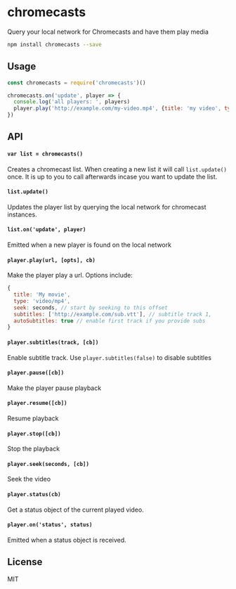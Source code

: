 # chromecasts

Query your local network for Chromecasts and have them play media

```bash
npm install chromecasts --save
```

## Usage

```js
const chromecasts = require('chromecasts')()

chromecasts.on('update', player => {
  console.log('all players: ', players)
  player.play('http://example.com/my-video.mp4', {title: 'my video', type: 'video/mp4'})
})
```

## API

#### `var list = chromecasts()`

Creates a chromecast list.
When creating a new list it will call `list.update()` once.
It is up to you to call afterwards incase you want to update the list.

#### `list.update()`

Updates the player list by querying the local network for chromecast instances.

#### `list.on('update', player)`

Emitted when a new player is found on the local network

#### `player.play(url, [opts], cb)`

Make the player play a url. Options include:

```js
{
  title: 'My movie',
  type: 'video/mp4',
  seek: seconds, // start by seeking to this offset
  subtitles: ['http://example.com/sub.vtt'], // subtitle track 1,
  autoSubtitles: true // enable first track if you provide subs
}
```

#### `player.subtitles(track, [cb])`

Enable subtitle track. Use `player.subtitles(false)` to disable subtitles

#### `player.pause([cb])`

Make the player pause playback

#### `player.resume([cb])`

Resume playback

#### `player.stop([cb])`

Stop the playback

#### `player.seek(seconds, [cb])`

Seek the video

#### `player.status(cb)`

Get a status object of the current played video.

#### `player.on('status', status)`

Emitted when a status object is received.

## License

MIT

